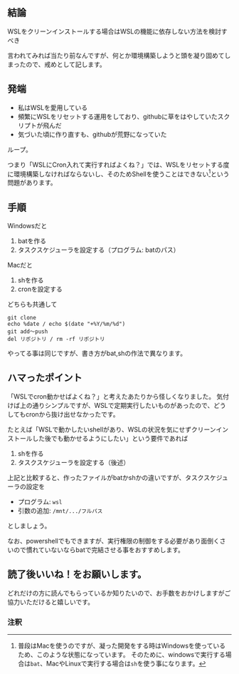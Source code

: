 ## 結論
WSLをクリーンインストールする場合はWSLの機能に依存しない方法を検討すべき

言われてみれば当たり前なんですが、何とか環境構築しようと頭を凝り固めてしまったので、戒めとして記します。

## 発端
- 私はWSLを愛用している
- 頻繁にWSLをリセットする運用をしており、githubに草をはやしていたスクリプトが飛んだ
- 気づいた頃に作り直すも、githubが荒野になっていた

ループ。

つまり「WSLにCron入れて実行すればよくね？」では、WSLをリセットする度に環境構築しなければならないし、そのためShellを使うことはできない[^1]という問題があります。
[^1]: 普段はMacを使うのですが、凝った開発をする時はWindowsを使っているため、このような状態になっています。
そのために、windowsで実行する場合は`bat`、MacやLinuxで実行する場合は`sh`を使う事になります。

## 手順
Windowsだと
1. batを作る
1. タスクスケジューラを設定する（プログラム: batのパス）

Macだと
1. shを作る
1. cronを設定する

どちらも共通して

```
git clone
echo %date / echo $(date "+%Y/%m/%d")
git add～push
del リポジトリ / rm -rf リポジトリ
```

やってる事は同じですが、書き方がbat,shの作法で異なります。

## ハマったポイント
「WSLでcron動かせばよくね？」と考えたあたりから怪しくなりました。
気付けば上の通りシンプルですが、WSLで定期実行したいものがあったので、どうしてもcronから抜け出せなかったです。

たとえば「WSLで動かしたいshellがあり、WSLの状況を気にせずクリーンインストールした後でも動かせるようにしたい」という要件であれば

1. shを作る
1. タスクスケジューラを設定する（後述）

上記と比較すると、作ったファイルがbatかshかの違いですが、タスクスケジューラの設定を

- プログラム: `wsl`
- 引数の追加: `/mnt/.../フルパス`

としましょう。

なお、powershellでもできますが、実行権限の制御をする必要があり面倒くさいので慣れていないならbatで完結させる事をおすすめします。

## 読了後いいね！をお願いします。
どれだけの方に読んでもらっているか知りたいので、お手数をおかけしますがご協力いただけると嬉しいです。

### 注釈
